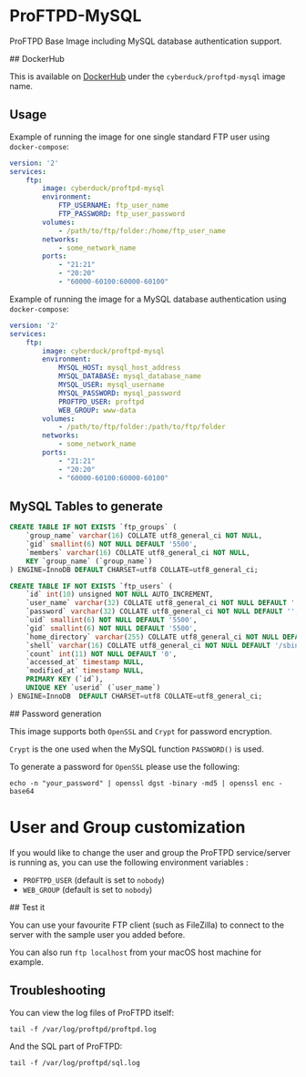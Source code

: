 # ProFTPD-MySQL

ProFTPD Base Image including MySQL database authentication support.

## DockerHub

This is available on [DockerHub](https://hub.docker.com/r/cyberduck/proftpd-mysql) under the `cyberduck/proftpd-mysql` image name.

## Usage

Example of running the image for one single standard FTP user using `docker-compose`:

```yaml
version: '2'
services:
    ftp:
        image: cyberduck/proftpd-mysql
        environment:
            FTP_USERNAME: ftp_user_name
            FTP_PASSWORD: ftp_user_password
        volumes:
            - /path/to/ftp/folder:/home/ftp_user_name
        networks:
            - some_network_name
        ports:
            - "21:21"
            - "20:20"
            - "60000-60100:60000-60100"
```

Example of running the image for a MySQL database authentication using `docker-compose`:

```yaml
version: '2'
services:
    ftp:
        image: cyberduck/proftpd-mysql
        environment:
            MYSQL_HOST: mysql_host_address
            MYSQL_DATABASE: mysql_database_name
            MYSQL_USER: mysql_username
            MYSQL_PASSWORD: mysql_password
            PROFTPD_USER: proftpd
            WEB_GROUP: www-data
        volumes:
            - /path/to/ftp/folder:/path/to/ftp/folder
        networks:
            - some_network_name
        ports:
            - "21:21"
            - "20:20"
            - "60000-60100:60000-60100"
```

## MySQL Tables to generate

```sql
CREATE TABLE IF NOT EXISTS `ftp_groups` (
    `group_name` varchar(16) COLLATE utf8_general_ci NOT NULL,
    `gid` smallint(6) NOT NULL DEFAULT '5500',
    `members` varchar(16) COLLATE utf8_general_ci NOT NULL,
    KEY `group_name` (`group_name`)
) ENGINE=InnoDB DEFAULT CHARSET=utf8 COLLATE=utf8_general_ci;
```

```sql
CREATE TABLE IF NOT EXISTS `ftp_users` (
    `id` int(10) unsigned NOT NULL AUTO_INCREMENT,
    `user_name` varchar(32) COLLATE utf8_general_ci NOT NULL DEFAULT '',
    `password` varchar(32) COLLATE utf8_general_ci NOT NULL DEFAULT '',
    `uid` smallint(6) NOT NULL DEFAULT '5500',
    `gid` smallint(6) NOT NULL DEFAULT '5500',
    `home_directory` varchar(255) COLLATE utf8_general_ci NOT NULL DEFAULT '',
    `shell` varchar(16) COLLATE utf8_general_ci NOT NULL DEFAULT '/sbin/nologin',
    `count` int(11) NOT NULL DEFAULT '0',
    `accessed_at` timestamp NULL,
    `modified_at` timestamp NULL,
    PRIMARY KEY (`id`),
    UNIQUE KEY `userid` (`user_name`)
) ENGINE=InnoDB  DEFAULT CHARSET=utf8 COLLATE=utf8_general_ci;
```

## Password generation

This image supports both `OpenSSL` and `Crypt` for password encryption.

`Crypt` is the one used when the MySQL function `PASSWORD()` is used.

To generate a password for `OpenSSL` please use the following:

`echo -n "your_password" | openssl dgst -binary -md5 | openssl enc -base64`

# User and Group customization

If you would like to change the user and group the ProFTPD service/server is running as,
you can use the following environment variables :

* `PROFTPD_USER` (default is set to `nobody`)
* `WEB_GROUP` (default is set to `nobody`)

## Test it

You can use your favourite FTP client (such as FileZilla) to connect to the server with the sample user you added before.

You can also run `ftp localhost` from your macOS host machine for example.

## Troubleshooting

You can view the log files of ProFTPD itself:

`tail -f /var/log/proftpd/proftpd.log`

And the SQL part of ProFTPD:

`tail -f /var/log/proftpd/sql.log`
